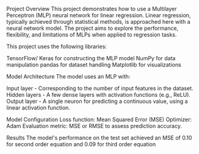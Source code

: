 Project Overview
This project demonstrates how to use a Multilayer Perceptron (MLP) neural network for linear regression. Linear regression, typically achieved through statistical methods, is approached here with a neural network model. The project aims to explore the performance, flexibility, and limitations of MLPs when applied to regression tasks.


This project uses the following libraries:

TensorFlow/ Keras for constructing the MLP model
NumPy for data manipulation
pandas for dataset handling
Matplotlib for visualizations


Model Architecture
The model uses an MLP with:

Input layer - Corresponding to the number of input features in the dataset.
Hidden layers - A few dense layers with activation functions (e.g., ReLU).
Output layer - A single neuron for predicting a continuous value, using a linear activation function.

Model Configuration
Loss function: Mean Squared Error (MSE)
Optimizer: Adam
Evaluation metric: MSE or RMSE to assess prediction accuracy.

Results
The model's performance on the test set achieved an MSE of 0.10 for second order equation and 0.09 for third order equation
